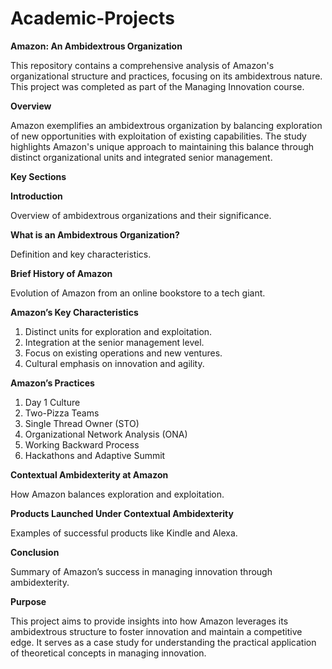 # Academic-Projects

**Amazon: An Ambidextrous Organization**

This repository contains a comprehensive analysis of Amazon's organizational structure and practices, focusing on its ambidextrous nature. This project was completed as part of the Managing Innovation course.

**Overview**

Amazon exemplifies an ambidextrous organization by balancing exploration of new opportunities with exploitation of existing capabilities. The study highlights Amazon's unique approach to maintaining this balance through distinct organizational units and integrated senior management.

**Key Sections**

__Introduction__

Overview of ambidextrous organizations and their significance.

__What is an Ambidextrous Organization?__

Definition and key characteristics.

__Brief History of Amazon__

Evolution of Amazon from an online bookstore to a tech giant.

__Amazon’s Key Characteristics__

1. Distinct units for exploration and exploitation.
2. Integration at the senior management level.
3. Focus on existing operations and new ventures.
4. Cultural emphasis on innovation and agility.
   
__Amazon’s Practices__

1. Day 1 Culture
2. Two-Pizza Teams
3. Single Thread Owner (STO)
4. Organizational Network Analysis (ONA)
5. Working Backward Process
6. Hackathons and Adaptive Summit

__Contextual Ambidexterity at Amazon__
   
How Amazon balances exploration and exploitation.

__Products Launched Under Contextual Ambidexterity__

Examples of successful products like Kindle and Alexa.

__Conclusion__

Summary of Amazon’s success in managing innovation through ambidexterity.

__Purpose__

This project aims to provide insights into how Amazon leverages its ambidextrous structure to foster innovation and maintain a competitive edge. It serves as a case study for understanding the practical application of theoretical concepts in managing innovation.
